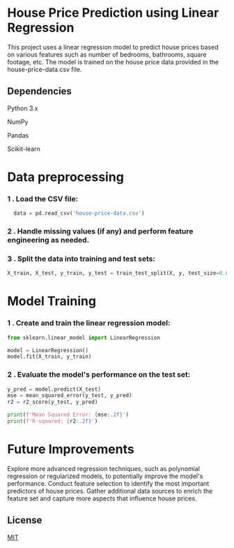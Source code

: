 
# House Price Prediction using Linear Regression

This project uses a linear regression model to predict house prices based on various features such as number of bedrooms, bathrooms, square footage, etc. The model is trained on the house price data provided in the house-price-data.csv file.


## Dependencies


Python 3.x

NumPy

Pandas

Scikit-learn


# Data preprocessing

### 1 . Load the CSV file:

```python
  data = pd.read_csv('house-price-data.csv')

```

### 2 . Handle missing values (if any) and perform feature engineering as needed.


### 3 . Split the data into training and test sets:
```python
X_train, X_test, y_train, y_test = train_test_split(X, y, test_size=0.8, random_state=42)

```
# Model Training
### 1 . Create and train the linear regression model:
```python
from sklearn.linear_model import LinearRegression

model = LinearRegression()
model.fit(X_train, y_train)


```
### 2 . Evaluate the model's performance on the test set:

```python
y_pred = model.predict(X_test)
mse = mean_squared_error(y_test, y_pred)
r2 = r2_score(y_test, y_pred)

print(f'Mean Squared Error: {mse:.2f}')
print(f'R-squared: {r2:.2f}')

```

# Future Improvements

Explore more advanced regression techniques, such as polynomial regression or regularized models, to potentially improve the model's performance.
Conduct feature selection to identify the most important predictors of house prices.
Gather additional data sources to enrich the feature set and capture more aspects that influence house prices.
## License

[MIT](https://choosealicense.com/licenses/mit/)

